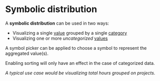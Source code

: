 # Symbolic distribution

A **symbolic distribution** can be used in two ways:
* Visualizing a single [value](../concepts/value.md) grouped by a single [category](../concepts/category.md)
* Visualizing one or more *uncategorized* [values](../concepts/value.md)

A symbol picker can be applied to choose a symbol to represent the aggregated value(s).

Enabling sorting will only have an effect in the case of categorized data.

*A typical use case would be visualizing total hours grouped on projects.* 
